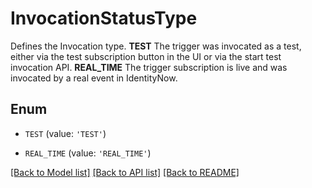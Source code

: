# InvocationStatusType

Defines the Invocation type.  **TEST** The trigger was invocated as a test, either via the test subscription button in the UI or via the start test invocation API.  **REAL_TIME** The trigger subscription is live and was invocated by a real event in IdentityNow.

## Enum

* `TEST` (value: `'TEST'`)

* `REAL_TIME` (value: `'REAL_TIME'`)

[[Back to Model list]](../README.md#documentation-for-models) [[Back to API list]](../README.md#documentation-for-api-endpoints) [[Back to README]](../README.md)


